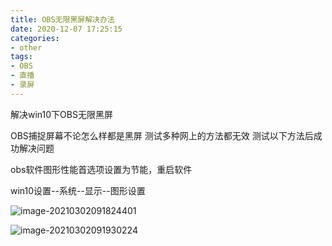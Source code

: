 ```yaml
---
title: OBS无限黑屏解决办法
date: 2020-12-07 17:25:15
categories:
- other
tags:
- OBS
- 直播
- 录屏
---
```


解决win10下OBS无限黑屏

<!-- more -->

OBS捕捉屏幕不论怎么样都是黑屏 测试多种网上的方法都无效 测试以下方法后成功解决问题

obs软件图形性能首选项设置为节能，重启软件

win10设置--系统--显示--图形设置

![image-20210302091824401](http://d0.ananas.chaoxing.com/download/b683820fb322e13012a65abe2b2c2417?at_=1614647910890&ak_=6e46bbf26e16ac8fe5b39a3c76b6df8b&ad_=5305328daeb07a3b5df23c61dd45be7b&fn=image-20210302091824401)

![image-20210302091930224](http://d0.ananas.chaoxing.com/download/e0352691917917a30e1755aae8dc4699?at_=1614647973150&ak_=86379bcb12583f2d32aab54360928776&ad_=35a21bceb97dc1ece58482ba6a9c5a08&fn=image-20210302091930224)

